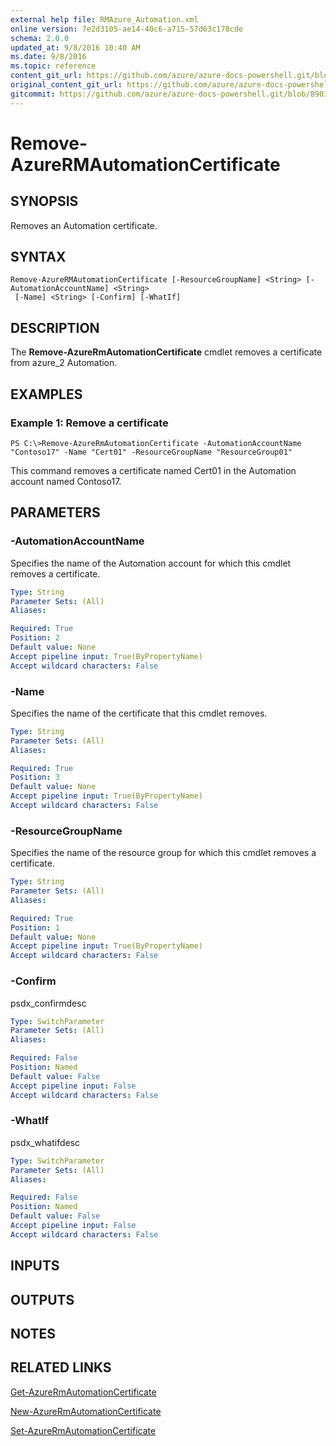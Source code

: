 ```yaml
---
external help file: RMAzure_Automation.xml
online version: 7e2d3105-ae14-40c6-a715-57d63c178cde
schema: 2.0.0
updated_at: 9/8/2016 10:40 AM
ms.date: 9/8/2016
ms.topic: reference
content_git_url: https://github.com/azure/azure-docs-powershell.git/blob/master/azureps-cmdlets-docs/Resource%20Manager/Automation%20Cmdlets/v1.0/Remove-AzureRMAutomationCertificate.md
original_content_git_url: https://github.com/azure/azure-docs-powershell.git/blob/master/azureps-cmdlets-docs/Resource%20Manager/Automation%20Cmdlets/v1.0/Remove-AzureRMAutomationCertificate.md
gitcommit: https://github.com/azure/azure-docs-powershell.git/blob/8903b0f1daa01932ac5fa167f377736de2df6709/azureps-cmdlets-docs/Resource%20Manager/Automation%20Cmdlets/v1.0/Remove-AzureRMAutomationCertificate.md
---
```


# Remove-AzureRMAutomationCertificate
## SYNOPSIS
Removes an Automation certificate.

## SYNTAX

```
Remove-AzureRMAutomationCertificate [-ResourceGroupName] <String> [-AutomationAccountName] <String>
 [-Name] <String> [-Confirm] [-WhatIf]
```

## DESCRIPTION
The **Remove-AzureRmAutomationCertificate** cmdlet removes a certificate from azure_2 Automation.

## EXAMPLES

### Example 1: Remove a certificate
```
PS C:\>Remove-AzureRmAutomationCertificate -AutomationAccountName "Contoso17" -Name "Cert01" -ResourceGroupName "ResourceGroup01"
```

This command removes a certificate named Cert01 in the Automation account named Contoso17.

## PARAMETERS

### -AutomationAccountName
Specifies the name of the Automation account for which this cmdlet removes a certificate.

```yaml
Type: String
Parameter Sets: (All)
Aliases: 

Required: True
Position: 2
Default value: None
Accept pipeline input: True(ByPropertyName)
Accept wildcard characters: False
```

### -Name
Specifies the name of the certificate that this cmdlet removes.

```yaml
Type: String
Parameter Sets: (All)
Aliases: 

Required: True
Position: 3
Default value: None
Accept pipeline input: True(ByPropertyName)
Accept wildcard characters: False
```

### -ResourceGroupName
Specifies the name of the resource group for which this cmdlet removes a certificate.

```yaml
Type: String
Parameter Sets: (All)
Aliases: 

Required: True
Position: 1
Default value: None
Accept pipeline input: True(ByPropertyName)
Accept wildcard characters: False
```

### -Confirm
psdx_confirmdesc

```yaml
Type: SwitchParameter
Parameter Sets: (All)
Aliases: 

Required: False
Position: Named
Default value: False
Accept pipeline input: False
Accept wildcard characters: False
```

### -WhatIf
psdx_whatifdesc

```yaml
Type: SwitchParameter
Parameter Sets: (All)
Aliases: 

Required: False
Position: Named
Default value: False
Accept pipeline input: False
Accept wildcard characters: False
```

## INPUTS

## OUTPUTS

## NOTES

## RELATED LINKS

[Get-AzureRmAutomationCertificate](7e2d3105-ae14-40c6-a715-57d63c178cde)

[New-AzureRmAutomationCertificate](4316d596-2954-42e8-905f-840853dab7d5)

[Set-AzureRmAutomationCertificate](77502783-0006-4288-917f-26f265ccfcbe)

